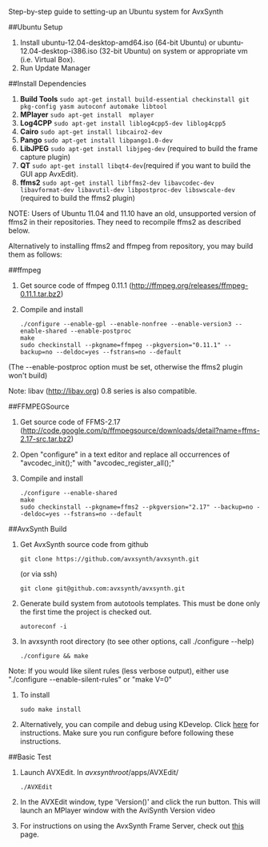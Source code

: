 Step-by-step guide to setting-up an Ubuntu system for AvxSynth 

##Ubuntu Setup
  1. Install ubuntu-12.04-desktop-amd64.iso (64-bit Ubuntu) or ubuntu-12.04-desktop-i386.iso (32-bit Ubuntu) on system or appropriate vm (i.e. Virtual Box).
  1. Run Update Manager

##Install Dependencies

  1. **Build Tools**  `sudo apt-get install build-essential checkinstall git pkg-config yasm autoconf automake libtool`
  1. **MPlayer** `sudo apt-get install  mplayer`
  1. **Log4CPP** `sudo apt-get install liblog4cpp5-dev liblog4cpp5`
  1. **Cairo** `sudo apt-get install libcairo2-dev`
  1. **Pango** `sudo apt-get install libpango1.0-dev`
  1. **LibJPEG** `sudo apt-get install libjpeg-dev` (required to build the frame capture plugin)
  1. **QT** `sudo apt-get install libqt4-dev`(required if you want to build the GUI app AvxEdit).
  1. **ffms2** `sudo apt-get install libffms2-dev libavcodec-dev libavformat-dev libavutil-dev libpostproc-dev libswscale-dev` (required to build the ffms2 plugin)

NOTE: Users of Ubuntu 11.04 and 11.10 have an old, unsupported version of ffms2 in their repositories. They need to recompile ffms2 as described below.

Alternatively to installing ffms2 and ffmpeg from repository, you may build them as follows:

##ffmpeg
 1. Get source code of ffmpeg 0.11.1 (http://ffmpeg.org/releases/ffmpeg-0.11.1.tar.bz2)
 1. Compile and install

        ./configure --enable-gpl --enable-nonfree --enable-version3 --enable-shared --enable-postproc
        make
        sudo checkinstall --pkgname=ffmpeg --pkgversion="0.11.1" --backup=no --deldoc=yes --fstrans=no --default

(The --enable-postproc option must be set, otherwise the ffms2 plugin won't build)

Note: libav (http://libav.org) 0.8 series is also compatible.

##FFMPEGSource
 1. Get source code of FFMS-2.17 (http://code.google.com/p/ffmpegsource/downloads/detail?name=ffms-2.17-src.tar.bz2)
 1. Open "configure" in a text editor and replace all occurrences of "avcodec_init();" with "avcodec_register_all();"
 1. Compile and install

        ./configure --enable-shared
        make
        sudo checkinstall --pkgname=ffms2 --pkgversion="2.17" --backup=no --deldoc=yes --fstrans=no --default

##AvxSynth Build
  1. Get AvxSynth source code from github

         git clone https://github.com/avxsynth/avxsynth.git

     (or via ssh)

         git clone git@github.com:avxsynth/avxsynth.git

  1. Generate build system from autotools templates. This must be done only the first time the project is checked out.

         autoreconf -i

  1. In avxsynth root directory (to see other options, call ./configure --help)

         ./configure && make

  Note: If you would like silent rules (less verbose output), either use "./configure --enable-silent-rules" or "make V=0"

  1. To install

         sudo make install

  1. Alternatively, you can compile and debug using KDevelop. Click [here](https://github.com/avxsynth/avxsynth/wiki/Using-KDevelop) for instructions. Make sure you run configure before following these instructions.


##Basic Test
  1. Launch AVXEdit. In $avxsynthroot$/apps/AVXEdit/

         ./AVXEdit

  1. In the AVXEdit window, type 'Version()' and click the run button. This will launch an MPlayer window with the AviSynth Version video

  1. For instructions on using the AvxSynth Frame Server, check out [this](https://github.com/avxsynth/avxsynth/wiki/AvxSynth-Frame-Server) page.